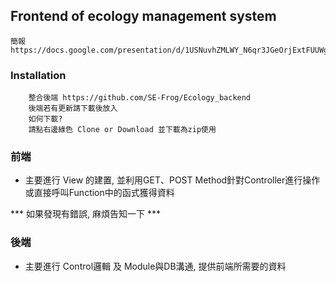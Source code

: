 ## Frontend of ecology management system
```
簡報https://docs.google.com/presentation/d/1USNuvhZMLWY_N6qr3JGeOrjExtFUUWgyQFVKVtDwJa0/edit#slide=id.g2dea365904_1_0
```

### Installation

```
    整合後端 https://github.com/SE-Frog/Ecology_backend
    後端若有更新請下載後放入
    如何下載?
    請點右邊綠色 Clone or Download 並下載為zip使用
```

### 前端

- 主要進行 View 的建置, 並利用GET、POST Method針對Controller進行操作或直接呼叫Function中的函式獲得資料

*** 如果發現有錯誤, 麻煩告知一下 ***

### 後端

- 主要進行 Control邏輯 及 Module與DB溝通, 提供前端所需要的資料
